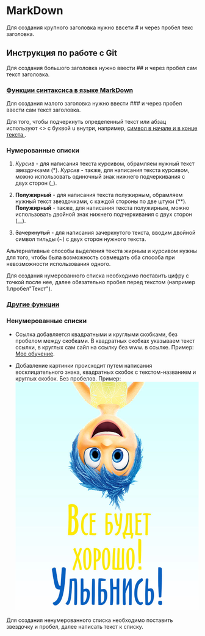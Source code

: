 # MarkDown 

Для создания крупного заголовка нужно ввсети # и через пробел текс заголовка.

## Инструкция по работе с Git 

Для создания большого заголовка нужно ввести ## и через пробел сам текст заголовка.

### <u> Функции синтаксиса в языке MarkDown </u>
 
Для создания малого заголовка нужно ввести ### и через пробел ввести сам текст заголовка.

Для того, чтобы подчеркнуть определенный текст или абзац используют <> с буквой u внутри, например, <u> символ в начале и в конце текста </u>.

### Нумерованные списки
1. *Курсив* - для написания текста курсивом, обрамляем нужный текст звездочками (*). _Курсив_ - также, для написания текста курсивом, можно использовать одиночный знак нижнего подчеркивания с двух сторон (_).

2. **Полужирный** - для написания текста полужирным, обрамляем нужный текст звездочками, с каждой стороны по две штуки (**).
 __Полужирный__ - также, для написания текста полужирным, можно использовать двойной знак нижнего подчеркивания с двух сторон (__).

3. ~~Зачеркнутый~~ - для написания зачеркнутого текста, вводим двойной символ тильды (~) с двух сторон нужного текста.

Альтернативные способы выделения текста жирным и курсивом нужны для того, чтобы была возможность совмещать оба способа при невозможности использования одного.

Для создания нумерованного списка необходимо поставить цифру с точкой после нее, далее обязательно пробел перед текстом (например 1.пробел"Текст").

### <u> Другие функции </u>
### Ненумерованные списки

* Ссылка добавляется квадратными и круглыми скобками, без пробелом между скобками. В квадратных скобках указываем текст ссылки, в круглых сам сайл на ссылку без www. в ссылке. Пример: [Мое обучение](https://gb.ru).

* Добавление картинки происходит путем написания восклицательного знака, квадратных скобок с текстом-названием и круглых скобок. Без пробелов. Пример:
 ![Картинка](pozitivnye_kartinki_2.jpg)


 Для создания ненумерованного списка необходимо поставить звездочку и пробел, далее написать текст к списку.




